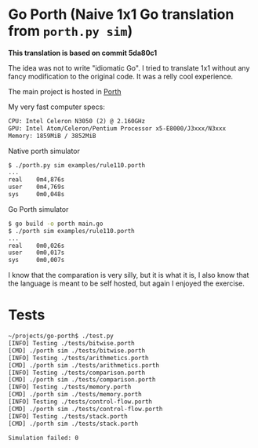 # Go Porth (Naive 1x1 Go translation from `porth.py sim`)

**This translation is based on commit 5da80c1**

The idea was not to write "idiomatic Go". I tried to translate 1x1 without any fancy modification to the original code. It was a relly cool experience.

The main project is hosted in [Porth](https://github.com/tsoding/porth)

My very fast computer specs:

```txt
CPU: Intel Celeron N3050 (2) @ 2.160GHz
GPU: Intel Atom/Celeron/Pentium Processor x5-E8000/J3xxx/N3xxx
Memory: 1859MiB / 3852MiB
```

Native porth simulator

```sh
$ ./porth.py sim examples/rule110.porth
...
real    0m4,876s
user    0m4,769s
sys     0m0,048s
```

Go Porth simulator

```sh
$ go build -o porth main.go
$ ./porth sim examples/rule110.porth
...
real    0m0,026s
user    0m0,017s
sys     0m0,007s
```

I know that the comparation is very silly, but it is what it is, I also know that the language is meant to be self hosted, but again I enjoyed the exercise.

# Tests

```sh
~/projects/go-porth$ ./test.py
[INFO] Testing ./tests/bitwise.porth
[CMD] ./porth sim ./tests/bitwise.porth
[INFO] Testing ./tests/arithmetics.porth
[CMD] ./porth sim ./tests/arithmetics.porth
[INFO] Testing ./tests/comparison.porth
[CMD] ./porth sim ./tests/comparison.porth
[INFO] Testing ./tests/memory.porth
[CMD] ./porth sim ./tests/memory.porth
[INFO] Testing ./tests/control-flow.porth
[CMD] ./porth sim ./tests/control-flow.porth
[INFO] Testing ./tests/stack.porth
[CMD] ./porth sim ./tests/stack.porth

Simulation failed: 0
```

